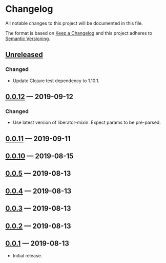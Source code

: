 # Changelog

All notable changes to this project will be documented in this file.

The format is based on [Keep a Changelog](http://keepachangelog.com)
and this project adheres to [Semantic Versioning](http://semver.org/spec/v2.0.0.html).


## [Unreleased]
### Changed
- Update Clojure test dependency to 1.10.1.

## [0.0.12] — 2019-09-12
### Changed
- Use latest version of liberator-mixin. Expect params to be pre-parsed.

## [0.0.11] — 2019-09-11

## [0.0.10] — 2019-08-15

## [0.0.5] — 2019-08-13

## [0.0.4] — 2019-08-13

## [0.0.3] — 2019-08-13

## [0.0.2] — 2019-08-13

## [0.0.1] — 2019-08-13
- Initial release.


[0.0.1]: https://github.com/b-social/liberator-hal-events-resource/compare/0.0.0...0.0.1
[0.0.2]: https://github.com/b-social/liberator-hal-events-resource/compare/0.0.1...0.0.2
[0.0.3]: https://github.com/b-social/liberator-hal-events-resource/compare/0.0.2...0.0.3
[0.0.4]: https://github.com/b-social/liberator-hal-events-resource/compare/0.0.3...0.0.4
[0.0.5]: https://github.com/b-social/liberator-hal-events-resource/compare/0.0.4...0.0.5
[0.0.10]: https://github.com/b-social/liberator-hal-events-resource/compare/0.0.5...0.0.10
[0.0.11]: https://github.com/b-social/liberator-hal-events-resource/compare/0.0.10...0.0.11
[0.0.12]: https://github.com/b-social/liberator-hal-events-resource/compare/0.0.11...0.0.12
[Unreleased]: https://github.com/b-social/liberator-hal-events-resource/compare/0.0.12...HEAD
